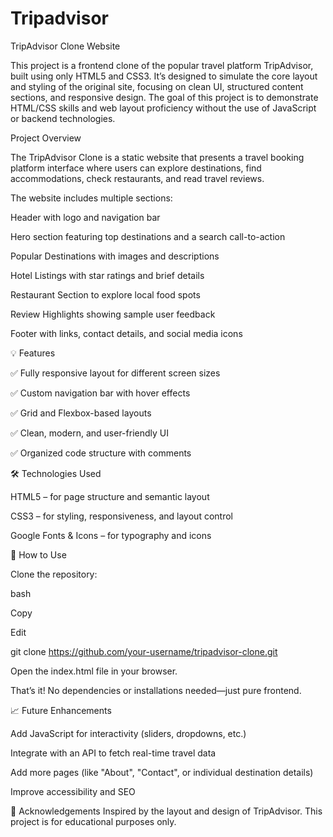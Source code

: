 # Tripadvisor

TripAdvisor Clone Website

This project is a frontend clone of the popular travel platform TripAdvisor, built using only HTML5 and CSS3. It’s designed to simulate the core layout and styling of the original site, focusing on clean UI, structured content sections, and responsive design. The goal of this project is to demonstrate HTML/CSS skills and web layout proficiency without the use of JavaScript or backend technologies.

Project Overview

The TripAdvisor Clone is a static website that presents a travel booking platform interface where users can explore destinations, find accommodations, check restaurants, and read travel reviews.

The website includes multiple sections:

Header with logo and navigation bar

Hero section featuring top destinations and a search call-to-action

Popular Destinations with images and descriptions

Hotel Listings with star ratings and brief details

Restaurant Section to explore local food spots

Review Highlights showing sample user feedback

Footer with links, contact details, and social media icons

💡 Features

✅ Fully responsive layout for different screen sizes

✅ Custom navigation bar with hover effects

✅ Grid and Flexbox-based layouts

✅ Clean, modern, and user-friendly UI

✅ Organized code structure with comments

🛠️ Technologies Used

HTML5 – for page structure and semantic layout

CSS3 – for styling, responsiveness, and layout control

Google Fonts & Icons – for typography and icons 

🚀 How to Use

Clone the repository:

bash

Copy

Edit

git clone https://github.com/your-username/tripadvisor-clone.git

Open the index.html file in your browser.

That’s it! No dependencies or installations needed—just pure frontend.

📈 Future Enhancements 

Add JavaScript for interactivity (sliders, dropdowns, etc.)

Integrate with an API to fetch real-time travel data

Add more pages (like "About", "Contact", or individual destination details)

Improve accessibility and SEO

🙌 Acknowledgements
Inspired by the layout and design of TripAdvisor. This project is for educational purposes only.
